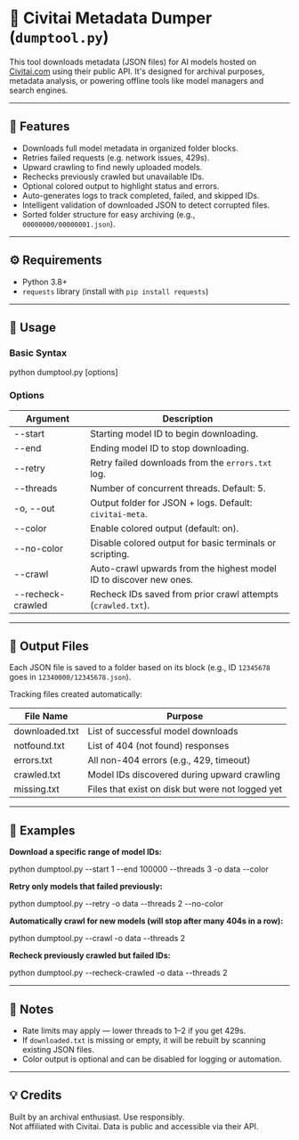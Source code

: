 # 🧠 Civitai Metadata Dumper (`dumptool.py`)

This tool downloads metadata (JSON files) for AI models hosted on [Civitai.com](https://civitai.com) using their public API. It's designed for archival purposes, metadata analysis, or powering offline tools like model managers and search engines.

---

## 🚀 Features

- Downloads full model metadata in organized folder blocks.
- Retries failed requests (e.g. network issues, 429s).
- Upward crawling to find newly uploaded models.
- Rechecks previously crawled but unavailable IDs.
- Optional colored output to highlight status and errors.
- Auto-generates logs to track completed, failed, and skipped IDs.
- Intelligent validation of downloaded JSON to detect corrupted files.
- Sorted folder structure for easy archiving (e.g., `00000000/00000001.json`).

---

## ⚙️ Requirements

- Python 3.8+
- `requests` library (install with `pip install requests`)

---

## 🧾 Usage

### Basic Syntax

python dumptool.py [options]

### Options

| Argument               | Description                                                                 |
|------------------------|-----------------------------------------------------------------------------|
| --start <int>          | Starting model ID to begin downloading.                                     |
| --end <int>            | Ending model ID to stop downloading.                                        |
| --retry                | Retry failed downloads from the `errors.txt` log.                           |
| --threads <int>        | Number of concurrent threads. Default: 5.                                   |
| -o, --out <folder>     | Output folder for JSON + logs. Default: `civitai-meta`.                     |
| --color                | Enable colored output (default: on).                                        |
| --no-color             | Disable colored output for basic terminals or scripting.                    |
| --crawl                | Auto-crawl upwards from the highest model ID to discover new ones.          |
| --recheck-crawled      | Recheck IDs saved from prior crawl attempts (`crawled.txt`).                |

---

## 📂 Output Files

Each JSON file is saved to a folder based on its block (e.g., ID `12345678` goes in `12340000/12345678.json`).

Tracking files created automatically:

| File Name         | Purpose                                           |
|-------------------|---------------------------------------------------|
| downloaded.txt    | List of successful model downloads                |
| notfound.txt      | List of 404 (not found) responses                 |
| errors.txt        | All non-404 errors (e.g., 429, timeout)           |
| crawled.txt       | Model IDs discovered during upward crawling       |
| missing.txt       | Files that exist on disk but were not logged yet |

---

## 🧪 Examples

**Download a specific range of model IDs:**

python dumptool.py --start 1 --end 100000 --threads 3 -o data --color

**Retry only models that failed previously:**

python dumptool.py --retry -o data --threads 2 --no-color

**Automatically crawl for new models (will stop after many 404s in a row):**

python dumptool.py --crawl -o data --threads 2

**Recheck previously crawled but failed IDs:**

python dumptool.py --recheck-crawled -o data --threads 2

---

## 📌 Notes

- Rate limits may apply — lower threads to 1–2 if you get 429s.
- If `downloaded.txt` is missing or empty, it will be rebuilt by scanning existing JSON files.
- Color output is optional and can be disabled for logging or automation.

---

## 💡 Credits

Built by an archival enthusiast. Use responsibly.  
Not affiliated with Civitai. Data is public and accessible via their API.

